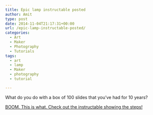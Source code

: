 ```yaml
---
title: Epic lamp instructable posted
author: Amit
type: post
date: 2014-11-04T21:17:31+00:00
url: /epic-lamp-instructable-posted/
categories:
  - Art
  - Maker
  - Photography
  - Tutorials
tags:
  - art
  - lamp
  - Maker
  - photography
  - tutorial

---
```

What do you do with a box of 100 slides that you&#8217;ve had for 10 years?

<a title="Instructables lamp of epic memories" href="http://www.instructables.com/id/Lamp-of-epic-memories/" target="_blank">BOOM. This is what. Check out the instructable showing the steps!</a>

<img class="alignnone" src="https://i1.wp.com/cdn.instructables.com/FXZ/5VGH/HS1RU344/FXZ5VGHHS1RU344.LARGE.jpg?w=25%25" alt="" data-recalc-dims="1" />